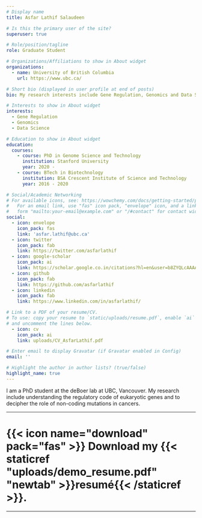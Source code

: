 ```yaml
---
# Display name
title: Asfar Lathif Salaudeen

# Is this the primary user of the site?
superuser: true

# Role/position/tagline
role: Graduate Student

# Organizations/Affiliations to show in About widget
organizations:
  - name: University of British Columbia
    url: https://www.ubc.ca/

# Short bio (displayed in user profile at end of posts)
bio: My research interests include Gene Regulation, Genomics and Data Science.

# Interests to show in About widget
interests:
  - Gene Regulation
  - Genomics
  - Data Science

# Education to show in About widget
education:
  courses:
    - course: PhD in Genome Science and Technology
      institution: Stanford University
      year: 2020 -
    - course: BTech in Biotechnology
      institution: BSA Crescent Institute of Science and Technology
      year: 2016 - 2020

# Social/Academic Networking
# For available icons, see: https://wowchemy.com/docs/getting-started/page-builder/#icons
#   For an email link, use "fas" icon pack, "envelope" icon, and a link in the
#   form "mailto:your-email@example.com" or "/#contact" for contact widget.
social:
  - icon: envelope
    icon_pack: fas
    link: 'asfar.lathif@ubc.ca'
  - icon: twitter
    icon_pack: fab
    link: https://twitter.com/asfarlathif
  - icon: google-scholar
    icon_pack: ai
    link: https://scholar.google.co.in/citations?hl=en&user=b8ZYQLcAAAAJ
  - icon: github
    icon_pack: fab
    link: https://github.com/asfarlathif
  - icon: linkedin
    icon_pack: fab
    link: https://www.linkedin.com/in/asfarlathif/

# Link to a PDF of your resume/CV.
# To use: copy your resume to `static/uploads/resume.pdf`, enable `ai` icons in `params.toml`,
# and uncomment the lines below.
  - icon: cv
    icon_pack: ai
    link: uploads/CV_AsfarLathif.pdf

# Enter email to display Gravatar (if Gravatar enabled in Config)
email: ''

# Highlight the author in author lists? (true/false)
highlight_name: true
---
```


I am a PhD student at the deBoer lab at UBC, Vancouver. My research include understanding the regulatory code of eukaryotic genes and to decipher the role of non-coding mutations in cancers.

---
# {{< icon name="download" pack="fas" >}} Download my {{< staticref "uploads/demo_resume.pdf" "newtab" >}}resumé{{< /staticref >}}.
---

